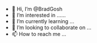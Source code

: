 - 👋 Hi, I’m @BradGosh
- 👀 I’m interested in ......
- 🌱 I’m currently learning ...
- 💞️ I’m looking to collaborate on ...
- 📫 How to reach me ...

<!---
BradGosh/BradGosh is a ✨ special ✨ repository because its `README.md` (this file) appears on your GitHub profile.
You can click the Preview link to take a look at your changes.
--->
